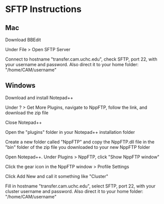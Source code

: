 # SFTP Instructions

## Mac
Download BBEdit

Under File > Open SFTP Server

Connect to hostname "transfer.cam.uchc.edu", check SFTP, port 22, with your username and password. Also direct it to your home folder: "/home/CAM/username"



## Windows
Download and install Notepad++

Under ? > Get More Plugins, navigate to NppFTP, follow the link, and download the zip file 

Close Notepad++

Open the "plugins" folder in your Notepad++ installation folder

Create a new folder called "NppFTP" and copy the NppFTP.dll file in the "bin" folder of the zip file you downloaded to your new NppFTP folder

Open Notepad++. Under Plugins > NppFTP, click "Show NppFTP window"

Click the gear icon in the NppFTP window > Profile Settings

Click Add New and call it something like "Cluster"

Fill in hostname "transfer.cam.uchc.edu", select SFTP, port 22, with your cluster username and password. Also direct it to your home folder: "/home/CAM/username"
